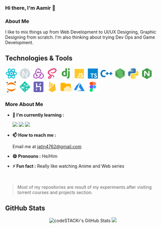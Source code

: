 ### Hi there, I'm Aamir 👋

### About Me 

I like to mix things up from Web Development to UI/UX Designing, Graphic Designing from scratch. I'm also thinking about trying Dev Ops and Game Development.

## Technologies & Tools

<p align="left">
<img src="https://raw.githubusercontent.com/PKief/vscode-material-icon-theme/main/icons/react.svg" alt="react" width="40" height="40" />
<img src="https://raw.githubusercontent.com/PKief/vscode-material-icon-theme/main/icons/next.svg" alt="next-js" width="40" height="40" />
<img src="https://raw.githubusercontent.com/PKief/vscode-material-icon-theme/main/icons/redux-action.svg" alt="redux" width="40" height="40" />
<img src="https://raw.githubusercontent.com/PKief/vscode-material-icon-theme/main/icons/sass.svg" alt="sass" width="40" height="40" />
<img src="https://raw.githubusercontent.com/PKief/vscode-material-icon-theme/main/icons/django.svg" alt="django" width="40" height="40" />
<!-- <img src="https://raw.githubusercontent.com/PKief/vscode-material-icon-theme/main/icons/gulp.svg" alt="gulp" width="40" height="40" />
<img src="https://raw.githubusercontent.com/PKief/vscode-material-icon-theme/main/icons/java.svg" alt="java" width="40" height="40" /> -->
<img src="https://raw.githubusercontent.com/PKief/vscode-material-icon-theme/main/icons/javascript.svg" alt="javascript" width="40" height="40" />
<img src="https://raw.githubusercontent.com/PKief/vscode-material-icon-theme/main/icons/typescript.svg" alt="typescript" width="40" height="40" />
<img src="https://raw.githubusercontent.com/PKief/vscode-material-icon-theme/main/icons/cpp.svg" alt="c++" width="40" height="40" />
<img src="https://raw.githubusercontent.com/PKief/vscode-material-icon-theme/main/icons/nodejs_alt.svg" alt="nodejs" width="40" height="40" />
<img src="https://raw.githubusercontent.com/PKief/vscode-material-icon-theme/main/icons/python.svg" alt="python" width="40" height="40" />
<img src="https://raw.githubusercontent.com/PKief/vscode-material-icon-theme/main/icons/nginx.svg" alt="nginx" width="40" height="40" />
<img src="https://raw.githubusercontent.com/PKief/vscode-material-icon-theme/main/icons/jupyter.svg" alt="jupyter" width="40" height="40" />
<!-- <img src="https://raw.githubusercontent.com/PKief/vscode-material-icon-theme/main/icons/cucumber.svg" alt="cucumber" width="40" height="40" /> -->
<img src="https://raw.githubusercontent.com/PKief/vscode-material-icon-theme/main/icons/netlify.svg" alt="netlify" width="40" height="40" />
<img src="https://raw.githubusercontent.com/PKief/vscode-material-icon-theme/main/icons/heroku.svg" alt="heroku" width="40" height="40" />
<img src="https://raw.githubusercontent.com/PKief/vscode-material-icon-theme/main/icons/firebase.svg" alt="firebase" width="40" height="40" />
<img src="https://raw.githubusercontent.com/PKief/vscode-material-icon-theme/main/icons/folder-aws.svg" alt="aws" width="40" height="40" />
<!-- <img src="https://raw.githubusercontent.com/PKief/vscode-material-icon-theme/main/icons/gcp.svg" alt="gcp" width="40" height="40" /> -->
<img src="https://raw.githubusercontent.com/PKief/vscode-material-icon-theme/main/icons/azure.svg" alt="azure" width="40" height="40" />
<!-- <img src="https://raw.githubusercontent.com/PKief/vscode-material-icon-theme/main/icons/terraform.svg" alt="Terraform" width="40" height="40" />
<img src="https://raw.githubusercontent.com/PKief/vscode-material-icon-theme/main/icons/jenkins.svg" alt="Jenkins" width="40" height="40" />
<img src="https://raw.githubusercontent.com/PKief/vscode-material-icon-theme/main/icons/docker.svg" alt="Docker" width="40" height="40" /> -->
<img src="https://raw.githubusercontent.com/PKief/vscode-material-icon-theme/main/icons/figma.svg" alt="figma" width="40" height="40" />
</p>


### More About Me  

<!--- **🔭 I’m currently working on :**  
  
  a project for Imagine Cup 2021 focussed on accessibilities during video conferencings  
  https://github.com/connecting-hands/connecting-hands -->
  
- **🌱 I’m currently learning :**
    
    <img src="https://img.shields.io/badge/azure%20-%230072C6.svg?&style=for-the-badge&logo=azure-devops&logoColor=white"/>    
    <img src="https://img.shields.io/badge/Go%20-%23007d9c.svg?&style=for-the-badge&logo=Go&logoColor=white"/>
    <img src="https://img.shields.io/badge/docker%20-%230db7ed.svg?&style=for-the-badge&logo=docker&logoColor=white"/>

- **📫 How to reach me :**  

    Email me at jatin4762@gmail.com
    
- **😄 Pronouns :** He/Him
- **⚡ Fun fact :** Really like watching Anime and Web series

  <!--(PS: My favorite reposity is https://github.com/ayushkumar121/Fairy-Engine)-->

<br/>

> Most of my repositories are result of my experiments after visiting torrent courses and projects section.

## GitHub Stats

  
  <p align="center">
  <img alt="codeSTACKr's GitHub Stats" src="https://github-readme-stats-six-flame.vercel.app/api?username=aamir0223&count_private=true&show_icons=true&hide_border=false&theme=gotham" />
  <img src="https://github-readme-stats.vercel.app/api/top-langs/?username=aamir0223&title_color=f0883e&text_color=c9d1d9&bg_color=0d1117&hide_border=true&hide=html&layout=compact&langs_count=6">
</p>

<!--
**aamir0223/aamir0223** is a ✨ _special_ ✨ repository because its `README.md` (this file) appears on your GitHub profile.

Here are some ideas to get you started:

- 🔭 I’m currently working on ...
- 🌱 I’m currently learning ...
- 👯 I’m looking to collaborate on ...
- 🤔 I’m looking for help with ...
- 💬 Ask me about ...
- 📫 How to reach me: ...
- 😄 Pronouns: ...
- ⚡ Fun fact: ...
-->
